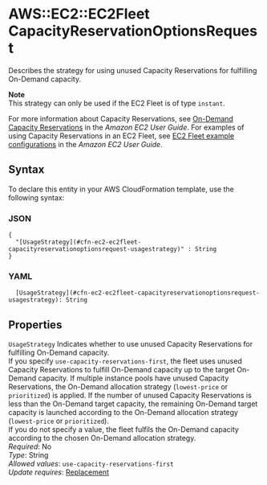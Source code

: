 # AWS::EC2::EC2Fleet CapacityReservationOptionsRequest<a name="aws-properties-ec2-ec2fleet-capacityreservationoptionsrequest"></a>

Describes the strategy for using unused Capacity Reservations for fulfilling On\-Demand capacity\.

**Note**  
This strategy can only be used if the EC2 Fleet is of type `instant`\.

For more information about Capacity Reservations, see [On\-Demand Capacity Reservations](https://docs.aws.amazon.com/AWSEC2/latest/UserGuide/ec2-capacity-reservations.html) in the *Amazon EC2 User Guide*\. For examples of using Capacity Reservations in an EC2 Fleet, see [EC2 Fleet example configurations](https://docs.aws.amazon.com/AWSEC2/latest/UserGuide/ec2-fleet-examples.html) in the *Amazon EC2 User Guide*\.

## Syntax<a name="aws-properties-ec2-ec2fleet-capacityreservationoptionsrequest-syntax"></a>

To declare this entity in your AWS CloudFormation template, use the following syntax:

### JSON<a name="aws-properties-ec2-ec2fleet-capacityreservationoptionsrequest-syntax.json"></a>

```
{
  "[UsageStrategy](#cfn-ec2-ec2fleet-capacityreservationoptionsrequest-usagestrategy)" : String
}
```

### YAML<a name="aws-properties-ec2-ec2fleet-capacityreservationoptionsrequest-syntax.yaml"></a>

```
  [UsageStrategy](#cfn-ec2-ec2fleet-capacityreservationoptionsrequest-usagestrategy): String
```

## Properties<a name="aws-properties-ec2-ec2fleet-capacityreservationoptionsrequest-properties"></a>

`UsageStrategy`  <a name="cfn-ec2-ec2fleet-capacityreservationoptionsrequest-usagestrategy"></a>
Indicates whether to use unused Capacity Reservations for fulfilling On\-Demand capacity\.  
If you specify `use-capacity-reservations-first`, the fleet uses unused Capacity Reservations to fulfill On\-Demand capacity up to the target On\-Demand capacity\. If multiple instance pools have unused Capacity Reservations, the On\-Demand allocation strategy \(`lowest-price` or `prioritized`\) is applied\. If the number of unused Capacity Reservations is less than the On\-Demand target capacity, the remaining On\-Demand target capacity is launched according to the On\-Demand allocation strategy \(`lowest-price` or `prioritized`\)\.  
If you do not specify a value, the fleet fulfils the On\-Demand capacity according to the chosen On\-Demand allocation strategy\.  
*Required*: No  
*Type*: String  
*Allowed values*: `use-capacity-reservations-first`  
*Update requires*: [Replacement](https://docs.aws.amazon.com/AWSCloudFormation/latest/UserGuide/using-cfn-updating-stacks-update-behaviors.html#update-replacement)